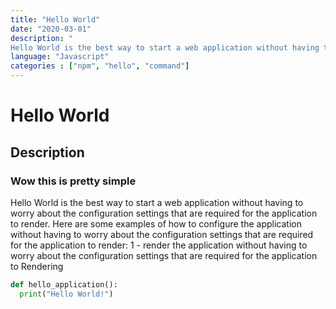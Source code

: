 ```yaml
---
title: "Hello World"
date: "2020-03-01"
description: "
Hello World is the best way to start a web application without having to worry about the configuration settings that are required for the application to render. Here are some examples of how to configure the application without having to worry about the configuration settings that are required for the application to render: 1 - render the application without having to worry about the configuration settings that are required for the application to Rendering"
language: "Javascript"
categories : ["npm", "hello", "command"]
---
```


# Hello World

## Description

### Wow this is pretty simple

Hello World is the best way to start a web application without having to worry about the configuration settings that are required for the application to render. Here are some examples of how to configure the application without having to worry about the configuration settings that are required for the application to render: 1 - render the application without having to worry about the configuration settings that are required for the application to Rendering

```python
def hello_application():
  print("Hello World!")
```
